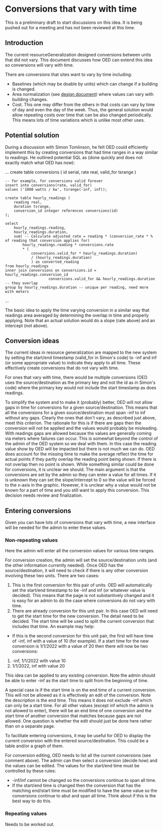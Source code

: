 # Conversions that vary with time

This is a preliminary draft to start discussions on this idea. It is being pushed out for a meeting and has not been reviewed at this time.

## Introduction

The current resourceGeneralization designed conversions between units that did not vary. This document discusses how OED can extend this idea so conversions will vary with time.

There are conversions that sites want to vary by time including:

- Baselines (which may be doable by units) which can change if a building is changed.
- Area normalization (see [design document](../areaNormalization/areaNormalization.md)) where values can vary with building changes.
- Cost. This one may differ from the others in that costs can vary by time of day and even the day of the week. Thus, the general solution would allow repeating costs over time that can be also changed periodically. This means lots of time variations which is unlike most other uses.

## Potential solution

During a discussion with Simon Tomlinson, he felt OED could efficiently implement this by creating conversions that had time ranges in a way similar to readings. He outlined potential SQL as (done quickly and does not exactly match what OED has now):

...
create table conversions (
        id serial,
        rate real,
        valid_for tsrange
    )

    -- for example, for conversions valid forever
    insert into conversions(rate, valid_for)
    values ('1000 watts / kw', tsrange(-inf, inf));
    
    create table hourly_readings (
        reading real,
        duration tsrange,
        conversion_id integer references conversions(id)
    );
    
    select
        hourly_readings.reading,
        hourly_readings.duration,
        sum( -- Calculate adjusted rate = reading * (conversion_rate * % of reading that conversion applies for)
            hourly_readings.reading * conversions.rate
            * (
                conversions.valid_for * hourly_readings.duration)
                / (hourly_readings.duration)
                ) as converted_reading
    from hourly_readings
    inner join conversions on conversions.id = hourly_readings.conversion_id
                        conversions.valid_for && hourly_readings.duration -- they overlap
    group by hourly_readings.duration -- unique per reading, need more with meters
...

The basic idea to apply the time varying conversion in a similar way that readings area averaged by determining the overlap in time and properly applying. Note that an actual solution would do a slope (rate above) and an intercept (not above).

## Conversion ideas

The current ideas in resource generalization are mapped to the new system by setting the start/end timestamp (valid_for in Simon's code) to -inf and inf (or some appropriate value) to indicate they apply to all time. These effectively create conversions that do not vary with time.

For ones that vary with time, there would be multiple conversions (OED uses the source/destination as the primary key and not the id as in Simon's code) where the primary key would not include the start timestamp as does readings.

To simplify the system and to make it (probably) better, OED will not allow gaps in time for conversions for a given source/destination. This means that all the conversions for a given source/destination must span -inf to inf without any gaps. Clearly the ones that don't vary, as described just above, meet this criterion. The rationale for this is if there are gaps then the conversion will not be applied and the values would probably be misleading. With readings gaps are allowed because the values are generally coming via meters where failures can occur. This is somewhat beyond the control of the admin of the OED system so we deal with them. In this case the reading value show by OED will be impacted but there is not much we can do. OED does account for the missing time to make the average reflect the time for actual points if they partly overlap the reading point being shown. If there is not overlap then no point is shown. While something similar could be done for conversions, it is unclear we should. The main argument is that the conversions are set by the admin so they can enter a value for all times. If it is unknown they can set the slope/intercept to 0 so the value will be forced to the x-axis in the graphic. However, it is unclear why a value would not be known for a part of time and you still want to apply this conversion. This decision needs review and finalization.

## Entering conversions

Given you can have lots of conversions that vary with time, a new interface will be needed for the admin to enter these values.

### Non-repeating values

Here the admin will enter all the conversion values for various time ranges.

For conversion creation, the admin will set the source/destination units (and the other information currently needed). Once OED has the source/destination, it will need to check if there is any other conversion involving these two units. There are two cases:

1. This is the first conversion for this pair of units. OED will automatically set the start/end timestamp to be -inf and inf (or whatever value is decided). This means that the page is not substantively changed and it is easy for an admin to do the case where conversions do not vary with time.
2. There are already conversion for this unit pair. In this case OED will need to get the start time for the new conversion. The detail need to be decided. The start time will be used to split the current conversion that includes that time. An example may help:

- If this is the second conversion for this unit pair, the first will have time of -inf, inf with a value of 10 (for example). If a start time for the new conversion is 1/1/2022 with a value of 20 then there will now be two conversions:

1. -inf, 1/1/2022 with value 10
2. 1/1/2022, inf with value 20

This idea can be applied to any existing conversion. Note the admin should be able to enter -inf as the start time to split from the beginning of time.

A special case is if the start time is on the end time of a current conversion. This will not be allowed as it is effectively an edit of the conversion. Note the description is the end time. This means it does not exclude -inf which can only be a start time. For all other values (except inf which the admin is not allowed to enter), there will be an end time of one conversion and the start time of another conversion that matches because gaps are not allowed. One question is whether the edit should just be done here rather than on a separate page.

To facilitate entering conversions, it may be useful for OED to display the current conversion with the entered source/destination. This could be a table and/or a graph of them.

For conversion editing, OED needs to list all the current conversions (see comment above). The admin can then select a conversion (decide how) and the values can be edited. The values for the start/end time must be controlled by these rules:

- -inf/inf cannot be changed so the conversions continue to span all time.
- If the start/end time is changed then the conversion that has the matching end/start time must be modified to have the same value so the conversions continue to abut and span all time. Think about if this is the best way to do this.

### Repeating values

Needs to be worked out.
